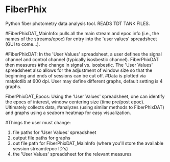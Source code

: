 # FiberPhix
Python fiber photometry data analysis tool. READS TDT TANK FILES.


#FiberPhixDAT_MainInfo: pulls all the main stream and epoc info (i.e., the names of the streams/epoc) for entry into the 'user values' spreadsheet (GUI to come...).

#FiberPhixDAT: In the 'User Values' spreadsheet, a user defines the signal channel and control channel (typically isosbestic channel). FiberPhixDAT then measures
#the change in signal vs. isosbestic. The 'User Values' spreadsheet also allows for the adjustment of window size so that the beginning and ends of sessions can be cut off.
#Data is plotted via matplotlib at 600 dpi. User may define different graphs, default setting is 4 graphs.

FiberPhixDAT_Epocs: Using the 'User Values' spreadsheet, one can identify the epocs of interest, window centering size (time pre/post epoc). Ultimately collects data,
#analyzes (using similar methods to FiberPhixDAT) and graphs using a seaborn heatmap for easy visualization.

#Things the user must change:
1) file paths for 'User Values' spreadsheet
2) output file paths for graphs
3) out file path for FiberPhixDAT_MainInfo (where you'll store the available session stream/epoc ID's)
4) the 'User Values' spreadsheet for the relevant measures

